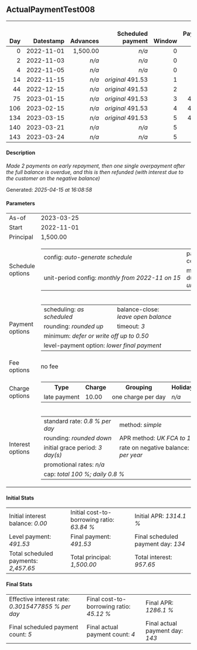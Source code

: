 <h2>ActualPaymentTest008</h2><table><thead style="vertical-align: bottom;"><th style="text-align: right;">Day</th><th style="text-align: right;">Datestamp</th><th style="text-align: right;">Advances</th><th style="text-align: right;">Scheduled payment</th><th style="text-align: right;">Window</th><th style="text-align: right;">Payment due</th><th style="text-align: right;">Actual payments</th><th style="text-align: right;">Generated payment</th><th style="text-align: right;">Net effect</th><th style="text-align: right;">Payment status</th><th style="text-align: right;">Balance status</th><th style="text-align: right;">Simple interest</th><th style="text-align: right;">New interest</th><th style="text-align: right;">New charges</th><th style="text-align: right;">Principal portion</th><th style="text-align: right;">Fee portion</th><th style="text-align: right;">Interest portion</th><th style="text-align: right;">Charges portion</th><th style="text-align: right;">Fee refund</th><th style="text-align: right;">Principal balance</th><th style="text-align: right;">Fee balance</th><th style="text-align: right;">Interest balance</th><th style="text-align: right;">Charges balance</th><th style="text-align: right;">Settlement figure</th><th style="text-align: right;">Fee refund if&nbsp;settled</th></thead><tr style="text-align: right;"><td class="ci00">0</td><td class="ci01" style="white-space: nowrap;">2022-11-01</td><td class="ci02">1,500.00</td><td class="ci03" style="white-space: nowrap;"><i>n/a<i></td><td class="ci04">0</td><td class="ci05">0.00</td><td class="ci06"><i>n/a</i></td><td class="ci07"><i>n/a</i></td><td class="ci08">0.00</td><td class="ci09"><i>none&nbsp;scheduled</i></td><td class="ci10">open</td><td class="ci13">0.0000</td><td class="ci14">0.0000</td><td class="ci15"><i>n/a</i></td><td class="ci16">0.00</td><td class="ci17">0.00</td><td class="ci18">0.00</td><td class="ci19">0.00</td><td class="ci20">0.00</td><td class="ci21">1,500.00</td><td class="ci22">0.00</td><td class="ci23">0.0000</td><td class="ci24">0.00</td><td class="ci25">1,500.00</td><td class="ci26">0.00</td></tr><tr style="text-align: right;"><td class="ci00">2</td><td class="ci01" style="white-space: nowrap;">2022-11-03</td><td class="ci02"><i>n/a</i></td><td class="ci03" style="white-space: nowrap;"><i>n/a<i></td><td class="ci04">0</td><td class="ci05">0.00</td><td class="ci06"><i>confirmed</i>&nbsp;491.53</td><td class="ci07"><i>n/a</i></td><td class="ci08">491.53</td><td class="ci09"><i>extra&nbsp;payment</i></td><td class="ci10">open</td><td class="ci13">24.0000</td><td class="ci14">24.0000</td><td class="ci15"><i>n/a</i></td><td class="ci16">467.53</td><td class="ci17">0.00</td><td class="ci18">24.00</td><td class="ci19">0.00</td><td class="ci20">0.00</td><td class="ci21">1,032.47</td><td class="ci22">0.00</td><td class="ci23">0.0000</td><td class="ci24">0.00</td><td class="ci25">1,032.47</td><td class="ci26">0.00</td></tr><tr style="text-align: right;"><td class="ci00">4</td><td class="ci01" style="white-space: nowrap;">2022-11-05</td><td class="ci02"><i>n/a</i></td><td class="ci03" style="white-space: nowrap;"><i>n/a<i></td><td class="ci04">0</td><td class="ci05">0.00</td><td class="ci06"><i>confirmed</i>&nbsp;491.53</td><td class="ci07"><i>n/a</i></td><td class="ci08">491.53</td><td class="ci09"><i>extra&nbsp;payment</i></td><td class="ci10">open</td><td class="ci13">16.5195</td><td class="ci14">16.5195</td><td class="ci15"><i>n/a</i></td><td class="ci16">475.02</td><td class="ci17">0.00</td><td class="ci18">16.51</td><td class="ci19">0.00</td><td class="ci20">0.00</td><td class="ci21">557.45</td><td class="ci22">0.00</td><td class="ci23">0.0000</td><td class="ci24">0.00</td><td class="ci25">557.45</td><td class="ci26">0.00</td></tr><tr style="text-align: right;"><td class="ci00">14</td><td class="ci01" style="white-space: nowrap;">2022-11-15</td><td class="ci02"><i>n/a</i></td><td class="ci03" style="white-space: nowrap;"><i>original</i> 491.53</td><td class="ci04">1</td><td class="ci05">0.00</td><td class="ci06"><i>n/a</i></td><td class="ci07"><i>n/a</i></td><td class="ci08">0.00</td><td class="ci09"><i>nothing&nbsp;due</i></td><td class="ci10">open</td><td class="ci13">44.5960</td><td class="ci14">44.5960</td><td class="ci15"><i>n/a</i></td><td class="ci16">0.00</td><td class="ci17">0.00</td><td class="ci18">0.00</td><td class="ci19">0.00</td><td class="ci20">0.00</td><td class="ci21">557.45</td><td class="ci22">0.00</td><td class="ci23">44.5960</td><td class="ci24">0.00</td><td class="ci25">602.04</td><td class="ci26">0.00</td></tr><tr style="text-align: right;"><td class="ci00">44</td><td class="ci01" style="white-space: nowrap;">2022-12-15</td><td class="ci02"><i>n/a</i></td><td class="ci03" style="white-space: nowrap;"><i>original</i> 491.53</td><td class="ci04">2</td><td class="ci05">0.00</td><td class="ci06"><i>n/a</i></td><td class="ci07"><i>n/a</i></td><td class="ci08">0.00</td><td class="ci09"><i>nothing&nbsp;due</i></td><td class="ci10">open</td><td class="ci13">133.7880</td><td class="ci14">133.7880</td><td class="ci15"><i>n/a</i></td><td class="ci16">0.00</td><td class="ci17">0.00</td><td class="ci18">0.00</td><td class="ci19">0.00</td><td class="ci20">0.00</td><td class="ci21">557.45</td><td class="ci22">0.00</td><td class="ci23">178.3840</td><td class="ci24">0.00</td><td class="ci25">735.83</td><td class="ci26">0.00</td></tr><tr style="text-align: right;"><td class="ci00">75</td><td class="ci01" style="white-space: nowrap;">2023-01-15</td><td class="ci02"><i>n/a</i></td><td class="ci03" style="white-space: nowrap;"><i>original</i> 491.53</td><td class="ci04">3</td><td class="ci05">491.53</td><td class="ci06"><i>n/a</i></td><td class="ci07"><i>n/a</i></td><td class="ci08">0.00</td><td class="ci09"><i>missed&nbsp;payment</i></td><td class="ci10">open</td><td class="ci13">138.2476</td><td class="ci14">138.2476</td><td class="ci15"><i>late&nbsp;payment</i>&nbsp;10.00</td><td class="ci16">0.00</td><td class="ci17">0.00</td><td class="ci18">0.00</td><td class="ci19">0.00</td><td class="ci20">0.00</td><td class="ci21">557.45</td><td class="ci22">0.00</td><td class="ci23">316.6316</td><td class="ci24">10.00</td><td class="ci25">884.08</td><td class="ci26">0.00</td></tr><tr style="text-align: right;"><td class="ci00">106</td><td class="ci01" style="white-space: nowrap;">2023-02-15</td><td class="ci02"><i>n/a</i></td><td class="ci03" style="white-space: nowrap;"><i>original</i> 491.53</td><td class="ci04">4</td><td class="ci05">491.53</td><td class="ci06"><i>n/a</i></td><td class="ci07"><i>n/a</i></td><td class="ci08">0.00</td><td class="ci09"><i>missed&nbsp;payment</i></td><td class="ci10">open</td><td class="ci13">138.2476</td><td class="ci14">138.2476</td><td class="ci15"><i>late&nbsp;payment</i>&nbsp;10.00</td><td class="ci16">0.00</td><td class="ci17">0.00</td><td class="ci18">0.00</td><td class="ci19">0.00</td><td class="ci20">0.00</td><td class="ci21">557.45</td><td class="ci22">0.00</td><td class="ci23">454.8792</td><td class="ci24">20.00</td><td class="ci25">1,032.32</td><td class="ci26">0.00</td></tr><tr style="text-align: right;"><td class="ci00">134</td><td class="ci01" style="white-space: nowrap;">2023-03-15</td><td class="ci02"><i>n/a</i></td><td class="ci03" style="white-space: nowrap;"><i>original</i> 491.53</td><td class="ci04">5</td><td class="ci05">491.53</td><td class="ci06"><i>n/a</i></td><td class="ci07"><i>n/a</i></td><td class="ci08">0.00</td><td class="ci09"><i>paid&nbsp;later&nbsp;in&nbsp;full</i></td><td class="ci10">open</td><td class="ci13">124.8688</td><td class="ci14">124.8688</td><td class="ci15"><i>late&nbsp;payment</i>&nbsp;10.00</td><td class="ci16">0.00</td><td class="ci17">0.00</td><td class="ci18">0.00</td><td class="ci19">0.00</td><td class="ci20">0.00</td><td class="ci21">557.45</td><td class="ci22">0.00</td><td class="ci23">579.7480</td><td class="ci24">30.00</td><td class="ci25">1,167.19</td><td class="ci26">0.00</td></tr><tr style="text-align: right;"><td class="ci00">140</td><td class="ci01" style="white-space: nowrap;">2023-03-21</td><td class="ci02"><i>n/a</i></td><td class="ci03" style="white-space: nowrap;"><i>n/a<i></td><td class="ci04">5</td><td class="ci05">0.00</td><td class="ci06"><i>confirmed</i>&nbsp;1,474.59</td><td class="ci07"><i>n/a</i></td><td class="ci08">1,474.59</td><td class="ci09"><i>extra&nbsp;payment</i></td><td class="ci10">refund&nbsp;due</td><td class="ci13">26.7576</td><td class="ci14">26.7576</td><td class="ci15"><i>n/a</i></td><td class="ci16">838.09</td><td class="ci17">0.00</td><td class="ci18">606.50</td><td class="ci19">30.00</td><td class="ci20">0.00</td><td class="ci21">-280.64</td><td class="ci22">0.00</td><td class="ci23">0.0000</td><td class="ci24">0.00</td><td class="ci25">-280.64</td><td class="ci26">0.00</td></tr><tr style="text-align: right;"><td class="ci00">143</td><td class="ci01" style="white-space: nowrap;">2023-03-24</td><td class="ci02"><i>n/a</i></td><td class="ci03" style="white-space: nowrap;"><i>n/a<i></td><td class="ci04">5</td><td class="ci05">0.00</td><td class="ci06"><i>confirmed</i>&nbsp;-280.83</td><td class="ci07"><i>n/a</i></td><td class="ci08">-280.83</td><td class="ci09"><i>refunded</i></td><td class="ci10">closed</td><td class="ci13">-0.1845</td><td class="ci14">-0.1845</td><td class="ci15"><i>n/a</i></td><td class="ci16">-280.64</td><td class="ci17">0.00</td><td class="ci18">-0.19</td><td class="ci19">0.00</td><td class="ci20">0.00</td><td class="ci21">0.00</td><td class="ci22">0.00</td><td class="ci23">0.0000</td><td class="ci24">0.00</td><td class="ci25">0.00</td><td class="ci26">0.00</td></tr></table><p><h4>Description</h4><i>Made 2 payments on early repayment, then one single overpayment after the full balance is overdue, and this is then refunded (with interest due to the customer on the negative balance)</i></p><p>Generated: <i>2025-04-15 at 16:08:58</i></p><h4>Parameters</h4><table><tr><td>As-of</td><td>2023-03-25</td></tr><tr><td>Start</td><td>2022-11-01</td></tr><tr><td>Principal</td><td>1,500.00</td></tr><tr><td>Schedule options</td><td><table><tr><td>config: <i>auto-generate schedule</i></td><td>payment count: <i>5</i></td></tr><tr><td style="white-space: nowrap;">unit-period config: <i>monthly from 2022-11 on 15</i></td><td>max duration: <i>unlimited</i></td></tr></table></td></tr><tr><td>Payment options</td><td><table><tr><td>scheduling: <i>as scheduled</i></td><td>balance-close: <i>leave&nbsp;open&nbsp;balance</i></td></tr><tr><td>rounding: <i>rounded up</i></td><td>timeout: <i>3</i></td></tr><tr><td colspan='2'>minimum: <i>defer&nbsp;or&nbsp;write&nbsp;off&nbsp;up&nbsp;to&nbsp;0.50</i></td></tr><tr><td colspan='2'>level-payment option: <i>lower&nbsp;final&nbsp;payment</i></td></tr></table></td></tr><tr><td>Fee options</td><td>no fee</td></tr><tr><td>Charge options</td><td><table><tr><th>Type</th><th>Charge</th><th>Grouping</th><th>Holidays</th></tr><tr><td>late payment</td><td>10.00</td><td>one charge per day</td><td><i>n/a</i></td></tr></table></td></tr><tr><td>Interest options</td><td><table><tr><td>standard rate: <i>0.8 % per day</i></td><td>method: <i>simple</i></td></tr><tr><td>rounding: <i>rounded down</i></td><td>APR method: <i>UK FCA to 1 d.p.</i></td></tr><tr><td>initial grace period: <i>3 day(s)</i></td><td>rate on negative balance: <i>8 % per year</i></td></tr><tr><td colspan="2">promotional rates: <i><i>n/a</i></i></td></tr><tr><td colspan="2">cap: <i>total 100 %; daily 0.8 %</td></tr></table></td></tr></table><h4>Initial Stats</h4><table><tr><td>Initial interest balance: <i>0.00</i></td><td>Initial cost-to-borrowing ratio: <i>63.84 %</i></td><td>Initial APR: <i>1314.1 %</i></td></tr><tr><td>Level payment: <i>491.53</i></td><td>Final payment: <i>491.53</i></td><td>Final scheduled payment day: <i>134</i></td></tr><tr><td>Total scheduled payments: <i>2,457.65</i></td><td>Total principal: <i>1,500.00</i></td><td>Total interest: <i>957.65</i></td></tr></table><h4>Final Stats</h4><table><tr><td>Effective interest rate: <i>0.3015477855 % per day</i></td><td>Final cost-to-borrowing ratio: <i>45.12 %</i></td><td>Final APR: <i>1286.1 %</i></td></tr><tr><td>Final scheduled payment count: <i>5</i></td><td>Final actual payment count: <i>4</i></td><td>Final actual payment day: <i>143</i></td></tr></table>